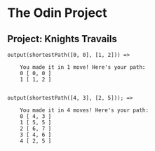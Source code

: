 # The Odin Project

## Project: Knights Travails

```
output(shortestPath([0, 0], [1, 2])) =>

    You made it in 1 move! Here's your path:
    0 [ 0, 0 ]
    1 [ 1, 2 ]


output(shortestPath([4, 3], [2, 5])); =>

    You made it in 4 moves! Here's your path:
    0 [ 4, 3 ]
    1 [ 5, 5 ]
    2 [ 6, 7 ]
    3 [ 4, 6 ]
    4 [ 2, 5 ]
```
